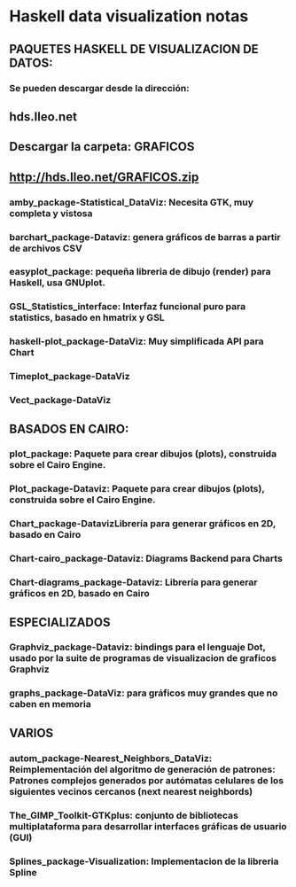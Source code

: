 # Haskell data visualization notas


## PAQUETES HASKELL DE VISUALIZACION DE DATOS:

### Se pueden descargar desde la dirección:
## hds.lleo.net
## Descargar la carpeta: GRAFICOS
## http://hds.lleo.net/GRAFICOS.zip



### amby_package-Statistical_DataViz: Necesita GTK, muy completa y vistosa

### barchart_package-Dataviz: genera gráficos de barras a partir de archivos CSV


### easyplot_package: pequeña libreria de dibujo (render) para Haskell, usa GNUplot.

### GSL_Statistics_interface: Interfaz funcional puro para statistics, basado en hmatrix y GSL
### haskell-plot_package-DataViz: Muy simplificada API para Chart

### Timeplot_package-DataViz
### Vect_package-DataViz


## BASADOS EN CAIRO:
### plot_package: Paquete para crear dibujos (plots), construida sobre el Cairo Engine.
### Plot_package-Dataviz: Paquete para crear dibujos (plots), construida sobre el Cairo Engine.
### Chart_package-DatavizLibrería para generar gráficos en 2D, basado en Cairo
### Chart-cairo_package-Dataviz: Diagrams Backend para Charts
### Chart-diagrams_package-Dataviz: Librería para generar gráficos en 2D, basado en Cairo


## ESPECIALIZADOS

### Graphviz_package-Dataviz: bindings para el lenguaje Dot, usado por la suite de programas de visualizacion de graficos Graphviz
### graphs_package-DataViz: para gráficos muy grandes que no caben en memoria


## VARIOS

### autom_package-Nearest_Neighbors_DataViz: Reimplementación del algoritmo de generación de patrones: Patrones complejos generados por autómatas celulares de los siguientes vecinos cercanos (next nearest neighbords)
### The_GIMP_Toolkit-GTKplus: conjunto de bibliotecas multiplataforma para desarrollar interfaces gráficas de usuario (GUI)
### Splines_package-Visualization: Implementacion de la libreria Spline
